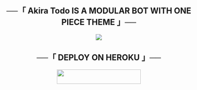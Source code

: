 <h2 align="center">
    ──「 Akira Todo IS A MODULAR BOT WITH ONE PIECE THEME 」──
</h2>

<p align="center">
  <img src="https://telegra.ph/file/d9986b3e88fdadc021279.jpg">
</p>



<h2 align="center">
    ──「 DEPLOY ON HEROKU 」──
</h2>

<p align="center"><a href="https://heroku.com/deploy?template=https://github.com/Nchuuya/Reiju"> <img src="https://img.shields.io/badge/Deploy%20To%20Heroku-purple?style=for-the-badge&logo=heroku" width="220" height="38.45"/></a></p>

